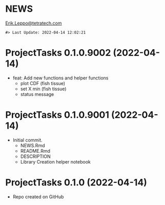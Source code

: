 NEWS
================
<Erik.Leppo@tetratech.com>

<!-- NEWS.md is generated from NEWS.Rmd. Please edit that file -->

    #> Last Update: 2022-04-14 12:02:21

# ProjectTasks 0.1.0.9002 (2022-04-14)

-   feat: Add new functions and helper functions
    -   plot CDF (fish tissue)
    -   set X min (fish tissue)
    -   status message

# ProjectTasks 0.1.0.9001 (2022-04-14)

-   Initial commit.
    -   NEWS.Rmd
    -   README.Rmd
    -   DESCRIPTION
    -   Library Creation helper notebook

# ProjectTasks 0.1.0 (2022-04-14)

-   Repo created on GitHub
